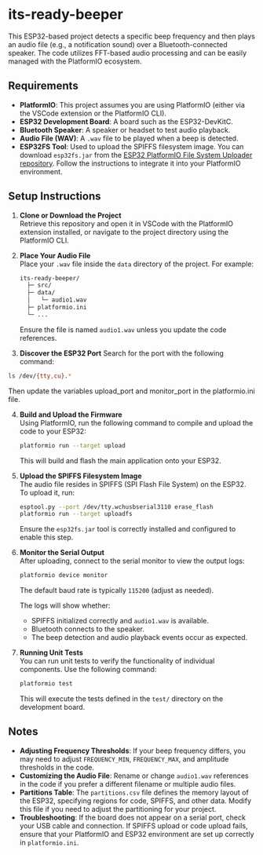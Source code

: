 # its-ready-beeper

This ESP32-based project detects a specific beep frequency and then plays an audio file (e.g., a notification sound) over a Bluetooth-connected speaker. The code utilizes FFT-based audio processing and can be easily managed with the PlatformIO ecosystem.

## Requirements

- **PlatformIO**: This project assumes you are using PlatformIO (either via the VSCode extension or the PlatformIO CLI).
- **ESP32 Development Board**: A board such as the ESP32-DevKitC.
- **Bluetooth Speaker**: A speaker or headset to test audio playback.
- **Audio File (WAV)**: A `.wav` file to be played when a beep is detected.
- **ESP32FS Tool**: Used to upload the SPIFFS filesystem image. You can download `esp32fs.jar` from the [ESP32 PlatformIO File System Uploader repository](https://github.com/me-no-dev/arduino-esp32fs-plugin). Follow the instructions to integrate it into your PlatformIO environment.

## Setup Instructions

1. **Clone or Download the Project**  
   Retrieve this repository and open it in VSCode with the PlatformIO extension installed, or navigate to the project directory using the PlatformIO CLI.

2. **Place Your Audio File**  
   Place your `.wav` file inside the `data` directory of the project. For example:
   ```bash
   its-ready-beeper/
     ├─ src/
     ├─ data/
     │   └─ audio1.wav
     ├─ platformio.ini
     └─ ...
   ```

   Ensure the file is named `audio1.wav` unless you update the code references.

3. **Discover the ESP32 Port**
   Search for the port with the following command:
```bash
ls /dev/{tty,cu}.*
```
Then update the variables upload_port and monitor_port in the platformio.ini file.

4. **Build and Upload the Firmware**  
   Using PlatformIO, run the following command to compile and upload the code to your ESP32:
   ```bash
   platformio run --target upload
   ```

   This will build and flash the main application onto your ESP32.

5. **Upload the SPIFFS Filesystem Image**  
   The audio file resides in SPIFFS (SPI Flash File System) on the ESP32. To upload it, run:
   ```bash
   esptool.py --port /dev/tty.wchusbserial3110 erase_flash
   platformio run --target uploadfs
   ```

   Ensure the `esp32fs.jar` tool is correctly installed and configured to enable this step.

6. **Monitor the Serial Output**  
   After uploading, connect to the serial monitor to view the output logs:
   ```bash
   platformio device monitor
   ```
   The default baud rate is typically `115200` (adjust as needed).

   The logs will show whether:
   - SPIFFS initialized correctly and `audio1.wav` is available.
   - Bluetooth connects to the speaker.
   - The beep detection and audio playback events occur as expected.

7. **Running Unit Tests**  
   You can run unit tests to verify the functionality of individual components. Use the following command:
   ```bash
   platformio test
   ```
   This will execute the tests defined in the `test/` directory on the development board.

## Notes

- **Adjusting Frequency Thresholds**: If your beep frequency differs, you may need to adjust `FREQUENCY_MIN`, `FREQUENCY_MAX`, and amplitude thresholds in the code.
- **Customizing the Audio File**: Rename or change `audio1.wav` references in the code if you prefer a different filename or multiple audio files.
- **Partitions Table**: The `partitions.csv` file defines the memory layout of the ESP32, specifying regions for code, SPIFFS, and other data. Modify this file if you need to adjust the partitioning for your project.
- **Troubleshooting**: If the board does not appear on a serial port, check your USB cable and connection. If SPIFFS upload or code upload fails, ensure that your PlatformIO and ESP32 environment are set up correctly in `platformio.ini`.
